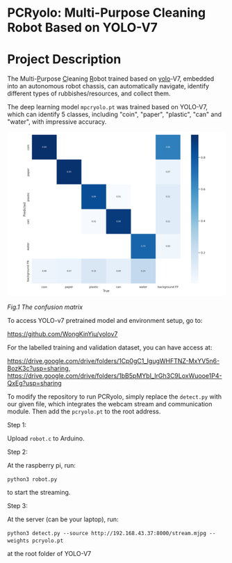 # PCRyolo: Multi-Purpose Cleaning Robot Based on YOLO-V7

# Project Description

The Multi-<u>P</u>urpose <u>C</u>leaning <u>R</u>obot trained based on <u>yolo</u>-V7, embedded into an autonomous robot chassis, can automatically navigate, identify different types of rubbishes/resources, and collect them.

The deep learning model `mpcryolo.pt` was trained based on YOLO-V7, which can identify 5 classes, including "coin", "paper", "plastic", "can" and "water", with impressive accuracy.

![confusion_matrix](/Photos/confusion_matrix.png)

*Fig.1 The confusion matrix*

To access YOLO-v7 pretrained model and environment setup, go to:

https://github.com/WongKinYiu/yolov7



For the labelled training and validation dataset, you can have access at:

https://drive.google.com/drive/folders/1Cp0gC1_IgugWHFTNZ-MxYV5n6-BozK3c?usp=sharing, https://drive.google.com/drive/folders/1bB5pMYbI_IrGh3C9LoxWuooe1P4-QxEg?usp=sharing



To modify the repository to run PCRyolo, simply replace the `detect.py` with our given file, which integrates the webcam stream and communication module. Then add the `pcryolo.pt` to the root address.



Step 1: 

Upload `robot.c` to Arduino.

Step 2:

At the raspberry pi, run:

`python3 robot.py `

to start the streaming.

Step 3:

At the server (can be your laptop), run:

`python3 detect.py --source http://192.168.43.37:8000/stream.mjpg --weights pcryolo.pt`

at the root folder of YOLO-V7 
